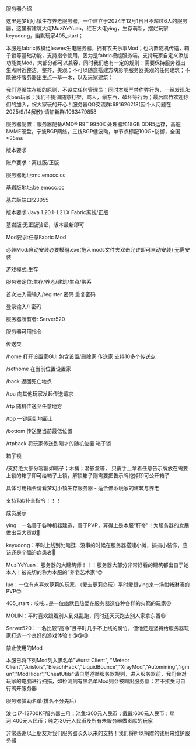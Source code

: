服务器介绍

这里是梦幻小镇生存养老服务器，一个建立于2024年12月1日且不超过6人的服务器，这里有建筑大佬MuziYeYuan，红石大佬ying，生存萌新，摆烂玩家keyudong，幽默玩家405_start；

本服是fabric微模组leaves生电服务器，拥有农夫乐事Mod；也内置随机传送，箱子锁等基础功能，支持指令使用，因为是fabric模组服务端，支持玩家自定义添加功能类Mod，大部分都可以兼容，同时我们也有一定的规则：需要保持服务器出生点附近整洁，整齐，美观；不可以随意搭建方块影响服务器美观的任何建筑；不能破坏服务器出生点一草一木，以及玩家建筑；

我们遵循生存服的原则，不设立任何管理员；同时本服严禁作弊行为，一经发现永久ban玩家；我们不提倡随意打架，骂人，偷东西，破坏等行为；最后腐竹欢迎你们的加入，祝大家玩的开心！服务器QQ交流群:681626218(因个人问题在2025/9/14解散) 请加新群:1063479858

服务器配置：服务器配备AMD® R9™ 9950X 处理器和18GB DDR5运存，高速NVME硬盘，宁波BGP网络，三线BGP低波动，单节点标配100G+防御，全国≈35ms

版本要求

账户要求：离线版/正版

服务器地址:mc.emocc.cc

基岩版地址:be.emocc.cc

基岩版端口:23055

版本要求:Java 1.20.1-1.21.X Fabric离线/正版

基岩版:无正版验证，版本最新即可

Mod要求:任意Fabric Mod

必装Mod:自动安装必要模组.exe(拖入mods文件夹双击允许即可自动安装) 无需安装

游戏模式:生存

服务器定位:生存/养老/建筑/生点/佛系

首次进入需输入/register 密码 重复密码

登录输入/l 密码

服务器所有者: Server520

服务器可用指令

传送类

/home 打开设置家GUI 包含设置/删除家 传送家 支持10多个传送点

/sethome 在当前位置设置家

/back 返回死亡地点

/tpa 向其他玩家发起传送请求

/rtp 随机传送至任意地方

/top 一键回到地面上

/bottom 传送至当前最低位置

/rtpback 将玩家传送到刚才的随机位置 箱子锁

箱子锁

/支持绝大部分容器如箱子；木桶；潜影盒等， 只需手上拿着任意告示牌放在需要上锁的箱子即可给箱子上锁，解锁箱子则需要把告示牌挖掉即可公开箱子

具体可用指令请看梦幻小镇生存服务器 - 适合佛系玩家的建筑与养老

支持Tab补全指令！！！

成员展示

ying：一名善于各种机器建造，善于PVP，算得上是本服“肝帝”！为服务器的发展做出巨大贡献👏

keyudong：平时上线到处瞎逛...没事的时候在服务器搭建小摊，搞搞小装饰，应该还是个强迫症患者🤔

MuziYeYuan：服务器的大建筑师！！！服务器大部分非常好看的建筑都出自于她本人！被亲切的称为本服的”养老艺术家“😉

luo：一位有点喜欢萝莉的玩家，（爱去萝莉岛玩）平时爱跟ying来一场酣畅淋漓的PVP😐

405_start：咳咳...是一位幽默且热爱在服务器造各种各样的火箭的玩家😲

MOLIN：平时喜欢跟着别人到处乱跑，同时还天天跑去别人家拿东西😃

Server520：一名比较“高冷”且平时几乎不上线的腐竹，但他还是坚持给服务器玩家打造一个良好的游戏体验！😘😘😘

禁止使用的Mod

本服已将下列Mod列入黑名单"Wurst Client", "Meteor Client","Aristois","BleachHack","LiquidBounce","XrayMod","Automining","igmun","ModHider","CheatUtils"请自觉遵循服务器规则，进入服务器前，我们会对玩家的电脑进行扫描，如检测到有黑名单Mod则会被踢出服务器；若不接受可自行离开服务器

服务器赞助名单(排名不分先后)

浪七:i7-12700KF服务器三月；池鱼:300元人民币；戴戴:600元人民币；星河:400元人民币；纯之:30元人民币及所有未服务器做贡献的玩家

非常感谢以上朋友对我们服务器长久以来的支持！我们将所以捐赠的钱用来维护服务器
